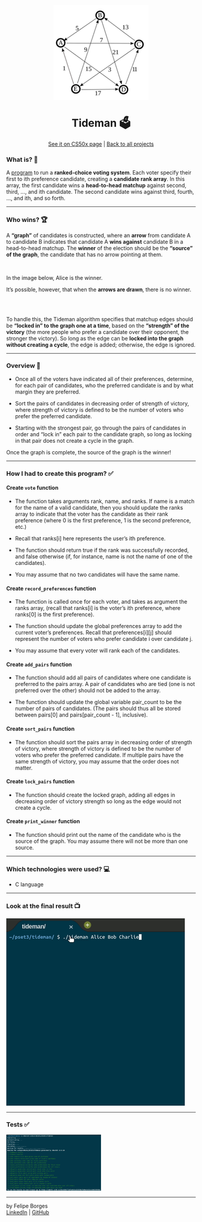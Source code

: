 <div align="center">	
	<img src="./.github/tidemanimg.png" alt="tidemanimg" width="50%"/>	
</div>

<div align="center">
	<h1>Tideman 🗳️</h1>	
</div>

<div align="center">
  <a href="https://cs50.harvard.edu/x/2020/psets/3/tideman/">See it on CS50x page</a> |
	<a href="https://github.com/felipejsborges/cs50_challenges#cs50x-challenges-">Back to all projects</a>  
</div>

### What is? 🤔
A [program](./tideman.c) to run a **ranked-choice voting system**. Each voter specify their first to ith preference candidate, creating a **candidate rank array**. In this array, the first candidate wins a **head-to-head matchup** against second, third, ..., and ith candidate. The second candidate wins against third, fourth, ..., and ith, and so forth.
<hr>

### Who wins? 🏆
A **“graph”** of candidates is constructed, where an **arrow** from candidate A to candidate B indicates that candidate A **wins against** candidate B in a head-to-head matchup. The **winner** of the election should be the **“source” of the graph**, the candidate that has no arrow pointing at them.
<div align="center">
	<img src="https://cs50.harvard.edu/x/2020/psets/3/condorcet_graph_1.png" alt="" width="50%"/>
</div>

In the image below, Alice is the winner.

It’s possible, however, that when the **arrows are drawn**, there is no winner.
<div align="center">
	<img src="https://cs50.harvard.edu/x/2020/psets/3/no_condorcet_1.png" alt="" width="80%"/>
</div>
<br>

To handle this, the Tideman algorithm specifies that matchup edges should be **“locked in” to the graph one at a time**, based on the **“strength” of the victory** (the more people who prefer a candidate over their opponent, the stronger the victory). So long as the edge can be **locked into the graph without creating a cycle**, the edge is added; otherwise, the edge is ignored.
<hr>

### Overview 📄

- Once all of the voters have indicated all of their preferences, determine, for each pair of candidates, who the preferred candidate is and by what margin they are preferred.

- Sort the pairs of candidates in decreasing order of strength of victory, where strength of victory is defined to be the number of voters who prefer the preferred candidate.

- Starting with the strongest pair, go through the pairs of candidates in order and “lock in” each pair to the candidate graph, so long as locking in that pair does not create a cycle in the graph.
	
Once the graph is complete, the source of the graph is the winner!
<hr>

### How I had to create this program? ✅

#### Create `vote` function
- The function takes arguments rank, name, and ranks. If name is a match for the name of a valid candidate, then you should update the ranks array to indicate that the voter has the candidate as their rank preference (where 0 is the first preference, 1 is the second preference, etc.)

- Recall that ranks[i] here represents the user’s ith preference.
	
- The function should return true if the rank was successfully recorded, and false otherwise (if, for instance, name is not the name of one of the candidates).
	
- You may assume that no two candidates will have the same name.<br>

#### Create `record_preferences` function
- The function is called once for each voter, and takes as argument the ranks array, (recall that ranks[i] is the voter’s ith preference, where ranks[0] is the first preference).

- The function should update the global preferences array to add the current voter’s preferences. Recall that preferences[i][j] should represent the number of voters who prefer candidate i over candidate j.

- You may assume that every voter will rank each of the candidates.<br>

#### Create `add_pairs` function
- The function should add all pairs of candidates where one candidate is preferred to the pairs array. A pair of candidates who are tied (one is not preferred over the other) should not be added to the array.

- The function should update the global variable pair_count to be the number of pairs of candidates. (The pairs should thus all be stored between pairs[0] and pairs[pair_count - 1], inclusive).<br>

#### Create `sort_pairs` function
- The function should sort the pairs array in decreasing order of strength of victory, where strength of victory is defined to be the number of voters who prefer the preferred candidate. If multiple pairs have the same strength of victory, you may assume that the order does not matter.<br>

#### Create `lock_pairs` function
- The function should create the locked graph, adding all edges in decreasing order of victory strength so long as the edge would not create a cycle.<br>

#### Create `print_winner` function
- The function should print out the name of the candidate who is the source of the graph. You may assume there will not be more than one source.
<hr>

### Which technologies were used? 💻
- C language
<hr>

### Look at the final result 📺<br>
![tideman](./.github/tideman.gif)
<hr>

### Tests ✅<br>
<img src="./.github/tidemantests.png" alt="tidemantests" width="50%"/>
<hr>

by Felipe Borges<br>
[LinkedIn](https://www.linkedin.com/in/felipejsborges) | [GitHub](https://github.com/felipejsborges)
